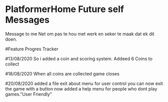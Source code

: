 # PlatformerHome Future self Messages
Message to me
Net om pas te hou met werk en seker te maak dat ek dit doen.



#Feature Progres Tracker

#13/08/2020
So i added a coin and scoring system.
Addeed 6 Coins to collect 

#18/08/2020
When all coins are collected game closes

#20/08/2020
added a file exit about menu for user control
you can now exit the game with a button
now added a help menu for people who dont play games."User Friendly"
